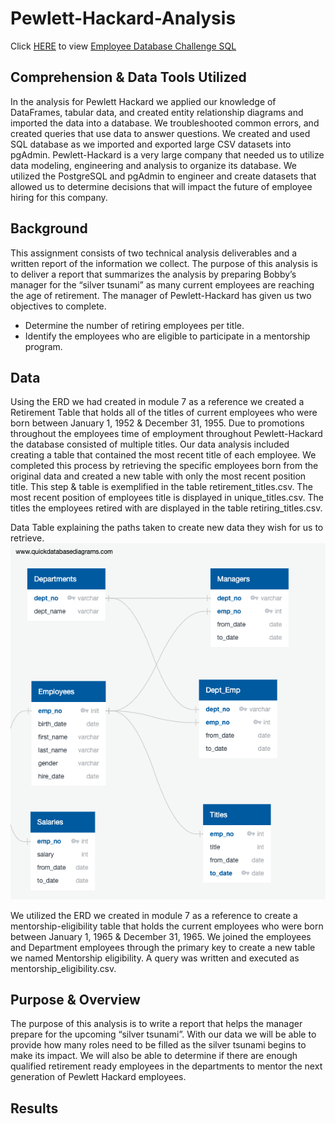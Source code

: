# Pewlett-Hackard-Analysis

Click [HERE](https://github.com/stackanna/Pewlett-Hackard-Analysis/blob/9898bfec0aba17ccded8a22dbfafb6233082c5b6/Pewlett-Hackard-Analysis%20Folder/Queries/Employee_Database_challenge.sql) to view [Employee Database Challenge SQL](https://github.com/stackanna/Pewlett-Hackard-Analysis/blob/9898bfec0aba17ccded8a22dbfafb6233082c5b6/Pewlett-Hackard-Analysis%20Folder/Queries/Employee_Database_challenge.sql)

## Comprehension & Data Tools Utilized 

In the analysis for Pewlett Hackard we applied our knowledge of DataFrames, tabular data, and created entity relationship diagrams and imported the data into a database. We troubleshooted common errors, and created queries that use data to answer questions. We created and used SQL database as we imported and exported large CSV datasets into pgAdmin. Pewlett-Hackard is a very large company that needed us to utilize data modeling, engineering and analysis to organize its database. We utilized the PostgreSQL and pgAdmin to engineer and create datasets that allowed us to determine decisions that will impact the future of employee hiring for this company. 

## Background

This assignment consists of two technical analysis deliverables and a written report of the information we collect. The purpose of this analysis is to deliver a report that summarizes the analysis by preparing Bobby’s manager for the “silver tsunami” as many current employees are reaching the age of retirement. The manager of Pewlett-Hackard has given us two objectives to complete. 
- Determine the number of retiring employees per title.
- Identify the employees who are eligible to participate in a mentorship program. 

## Data 

Using the ERD we had created in module 7 as a reference we created a Retirement Table that holds all of the titles of current employees who were born between January 1, 1952 & December 31, 1955. Due to promotions throughout the employees time of employment throughout Pewlett-Hackard the database consisted of multiple titles. Our data analysis included creating a table that contained the most recent title of each employee. We completed this process by retrieving the specific employees born from the original data and created a new table with only the most recent position title. This step & table is exemplified in the table retirement_titles.csv. The most recent position of employees title is displayed in unique_titles.csv. The titles the employees retired with are displayed in the table retiring_titles.csv. 

Data Table explaining the paths taken to create new data they wish for us to retrieve.
![alt text](https://github.com/stackanna/Pewlett-Hackard-Analysis/blob/9898bfec0aba17ccded8a22dbfafb6233082c5b6/EmployeeDB.png)

We utilized the ERD we created in module 7 as a reference to create a mentorship-eligibility table that holds the current employees who were born between January 1, 1965 & December 31, 1965. We joined the employees and Department employees through the primary key to create a new table we named Mentorship eligibility. A query was written and executed as mentorship_eligibility.csv. 

## Purpose & Overview

The purpose of this analysis is to write a report that helps the manager prepare for the upcoming “silver tsunami”. With our data we will be able to provide how many roles need to be filled as the silver tsunami begins to make its impact. We will also be able to determine if there are enough qualified retirement ready employees in the departments to mentor the next generation of Pewlett Hackard employees. 


## Results

